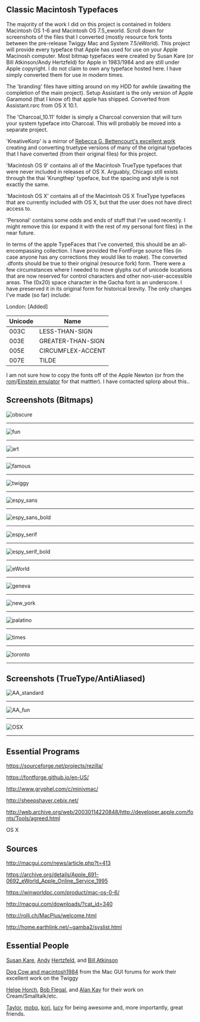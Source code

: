 Classic Macintosh Typefaces
-------------------------------
The majority of the work I did on this project is contained in folders Macintosh OS 1-6 and Macintosh OS 7.5_eworld. Scroll down for screenshots of the files that I converted (mostly resource fork fonts between the pre-release Twiggy Mac and System 7.5/eWorld). This project will provide every typeface that Apple has used for use on your Apple Macinosh computer. Most bitmap typefaces were created by Susan Kare (or Bill Atkinson/Andy Hertzfeld) for Apple in 1983/1984 and are still under Apple copyright. I do not claim to own any typeface hosted here. I have simply converted them for use in modern times. 

The 'branding' files have sitting around on my HDD for awhile (awaiting the completion of the main project). Setup Assistant is the only version of Apple Garamond (that I know of) that apple has shipped. Converted from Assistant.rsrc from OS X 10.1.

The 'Charcoal_10.11' folder is simply a Charcoal conversion that will turn your system typeface into Charcoal. This will probably be moved into a separate project.

'KreativeKorp' is a mirror of [Rebecca G. Bettencourt's excellent work](http://www.kreativekorp.com/software/fonts/index.shtml) creating and converting truetype versions of many of the original typefaces that I have converted (from their original files) for this project.

'Macintosh OS 9' contains all of the Macintosh TrueType typefaces that were never included in releases of OS X. Arguably, Chicago still exists through the thai 'Krungthep' typeface, but the spacing and style is not exactly the same.

'Macintosh OS X' contains all of the Macintosh OS X TrueType typefaces that are currently included with OS X, but that the user does not have direct access to.

'Personal' contains some odds and ends of stuff that I've used recently. I might remove this (or expand it with the rest of my personal font files) in the near future.

In terms of the apple TypeFaces that I've converted, this should be an all-encompassing collection. I have provided the FontForge source files (in case anyone has any corrections they would like to make). The converted .dfonts should be true to their original (resource fork) form. There were a few circumstances where I needed to move glyphs out of unicode locations that are now reserved for control characters and other non-user-accessible areas. The (0x20) space character in the Gacha font is an underscore. I have preserved it in its original form for historical brevity.  The only  changes I've made (so far) include:

London: [Added]

| Unicode  | Name |
| ------------- | ------------- |
| 003C  | LESS-THAN-SIGN  |
| 003E  | GREATER-THAN-SIGN |
| 005E | CIRCUMFLEX-ACCENT |
| 007E | TILDE |

I am not sure how to copy the fonts off of the Apple Newton (or from the [rom](http://www.unna.org/)/[Einstein emulator](https://github.com/pguyot/Einstein) for that mattter). I have contacted splorp about this..

Screenshots (Bitmaps)
-------------------------------
![obscure](Screenshots/OS1-7.5/obscure.png)
***
![fun](Screenshots/OS1-7.5/fun.png)
***
![art](Screenshots/OS1-7.5/art.png)
***
![famous](Screenshots/OS1-7.5/famous.png)
***
![twiggy](Screenshots/OS1-7.5/twiggy_standard.png)
***
![espy_sans](Screenshots/OS1-7.5/espy_sans.png)
***
![espy_sans_bold](Screenshots/OS1-7.5/espy_sans_bold.png)
***
![espy_serif](Screenshots/OS1-7.5/espy_serif.png)
***
![espy_serif_bold](Screenshots/OS1-7.5/espy_serif_bold.png)
***
![eWorld](Screenshots/OS1-7.5/eWorld.png)
***
![geneva](Screenshots/OS1-7.5/geneva.png)
***
![new_york](Screenshots/OS1-7.5/new_york.png)
***
![palatino](Screenshots/OS1-7.5/palatino.png)
***
![times](Screenshots/OS1-7.5/times.png)
***
![toronto](Screenshots/OS1-7.5/toronto.png)
***

Screenshots (TrueType/AntiAliased)
-------------------------------
![AA_standard](Screenshots/OS9/standard.png)
***
![AA_fun](Screenshots/OS9/fun.png)
***
![OSX](Screenshots/OSX/standard.png)
***

Essential Programs
-------------------------------
https://sourceforge.net/projects/rezilla/

https://fontforge.github.io/en-US/

http://www.gryphel.com/c/minivmac/

http://sheepshaver.cebix.net/

http://web.archive.org/web/20030114220848/http://developer.apple.com/fonts/Tools/agreed.html

OS X

Sources
-------------------------------
http://macgui.com/news/article.php?t=413

https://archive.org/details/Apple_691-0692_eWorld_Apple_Online_Service_1995

https://winworldpc.com/product/mac-os-0-6/

http://macgui.com/downloads/?cat_id=340

http://rolli.ch/MacPlus/welcome.html

http://home.earthlink.net/~gamba2/syslist.html

Essential People
-------------------------------
[Susan Kare](http://www.kare.com/), [Andy](http://www.folklore.org/StoryView.py?project=Macintosh&story=Busy_Being_Born,_Part_2.txt) [Hertzfeld](http://www.folklore.org/ProjectView.py?project=Macintosh&index=10&characters=Bruce+Horn&detail=Show+Everything), and [Bill Atkinson](http://www.billatkinson.com/)

[Dog Cow and macintosh1984](http://macgui.com/forums/software-sector/twiggy-mac-prototypes/t.1823_1/) from the Mac GUI forums for work their excellent work on the Twiggy

[Helge Horch](http://web.archive.org/web/20060901175940/http://home.netsurf.de/helge.horch/squeak/cream.html), [Bob Flegal](http://squeak-dev.squeakfoundation.narkive.com/Rs0CrNOk/font-history), and [Alan Kay](http://www.freudenbergs.de/bert/publications/Ingalls-2014-Smalltalk78.pdf) for their work on Cream/Smalltalk/etc.

[Taylor](https://github.com/tsul), [mobo](https://github.com/ubuntufag), [kori](https://github.com/kori), [lucy](https://github.com/lucy) for being awesome and, more importantly, great friends.
